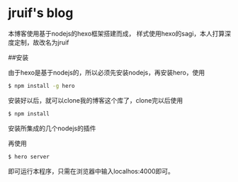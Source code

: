 jruif's blog
====

本博客使用基于nodejs的hexo框架搭建而成，
样式使用hexo的sagi，本人打算深度定制，故改名为jruif

##安装

由于hexo是基于nodejs的，所以必须先安装nodejs，再安装hero，使用
```bash
$ npm install -g hero
```
安装好以后，就可以clone我的博客这个库了，clone完以后使用
```bash
$ npm install
```
安装所集成的几个nodejs的插件

再使用
```bash
$ hero server
```
即可运行本程序，只需在浏览器中输入localhos:4000即可。
